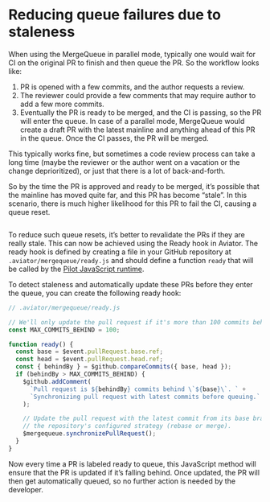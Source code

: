 # Reducing queue failures due to staleness

When using the MergeQueue in parallel mode, typically one would wait for CI on the original PR to finish and then queue the PR. So the workflow looks like:

1. PR is opened with a few commits, and the author requests a review.
2. The reviewer could provide a few comments that may require author to add a few more commits.
3. Eventually the PR is ready to be merged, and the CI is passing, so the PR will enter the queue. In case of a parallel mode, MergeQueue would create a draft PR with the latest mainline and anything ahead of this PR in the queue. Once the CI passes, the PR will be merged.

This typically works fine, but sometimes a code review process can take a long time (maybe the reviewer or the author went on a vacation or the change deprioritized), or just that there is a lot of back-and-forth.

So by the time the PR is approved and ready to be merged, it’s possible that the mainline has moved quite far, and this PR has become “stale”. In this scenario, there is much higher likelihood for this PR to fail the CI, causing a queue reset.

<figure><img src="../../.gitbook/assets/Screen Shot 2023-11-30 at 7.02.56 PM.png" alt=""><figcaption></figcaption></figure>

To reduce such queue resets, it’s better to revalidate the PRs if they are really stale. This can now be achieved using the Ready hook in Aviator. The ready hook is defined by creating a file in your GitHub repository at `.aviator/mergequeue/ready.js` and should define a function `ready` that will be called by the [Pilot JavaScript runtime](/pilot-automated-actions/js-execution.md).

To detect staleness and automatically update these PRs before they enter the queue, you can create the following ready hook:

```javascript
// .aviator/mergequeue/ready.js

// We'll only update the pull request if it's more than 100 commits behind.
const MAX_COMMITS_BEHIND = 100;

function ready() {
  const base = $event.pullRequest.base.ref;
  const head = $event.pullRequest.head.ref;
  const { behindBy } = $github.compareCommits({ base, head });
  if (behindBy > MAX_COMMITS_BEHIND) {
    $github.addComment(
      `Pull request is ${behindBy} commits behind \`${base}\`. ` +
      `Synchronizing pull request with latest commits before queuing.`
    );

    // Update the pull request with the latest commit from its base branch using
    // the repository's configured strategy (rebase or merge).
    $mergequeue.synchronizePullRequest();
  }
}
```

Now every time a PR is labeled ready to queue, this JavaScript method will ensure that the PR is updated if it’s falling behind. Once updated, the PR will then get automatically queued, so no further action is needed by the developer.
